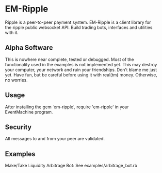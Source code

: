 EM-Ripple
=========
Ripple is a peer-to-peer payment system. EM-Ripple is a client library for the
ripple public websocket API. Build trading bots, interfaces and utilities with it.

Alpha Software
--------------
This is nowhere near complete, tested or debugged. Most of the functionality used in the
examples is not implemented yet. This may destroy your computer, your network and ruin your
friendships. Don't blame me just yet. Have fun, but be careful before using it with real(tm) money.
Otherwise, no worries.

Usage
-----
After installing the gem 'em-ripple', require 'em-ripple' in your EventMachine program.

Security
--------
All messages to and from your peer are validated.

Examples
--------
Make/Take Liquidity Arbitrage Bot: See examples/arbitrage_bot.rb
